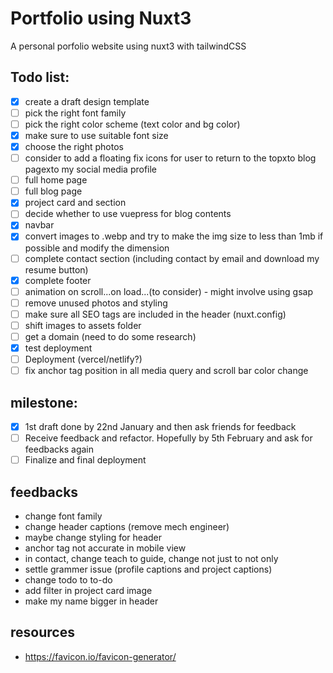 # Portfolio using Nuxt3

A personal porfolio website using nuxt3 with tailwindCSS

## Todo list:
- [x] create a draft design template
- [ ] pick the right font family
- [ ] pick the right color scheme (text color and bg color)
- [x] make sure to use suitable font size
- [x] choose the right photos
- [ ] consider to add a floating fix icons for user to return to the topxto blog pagexto my social media profile
- [ ] full home page
- [ ] full blog page
- [x] project card and section
- [ ] decide whether to use vuepress for blog contents
- [x] navbar
- [x] convert images to .webp and try to make the img size to less than 1mb if possible and modify the dimension
- [ ] complete contact section (including contact by email and download my resume button)
- [x] complete footer
- [ ] animation on scroll...on load...(to consider) - might involve using gsap
- [ ] remove unused photos and styling
- [ ] make sure all SEO tags are included in the header (nuxt.config)
- [ ] shift images to assets folder
- [ ] get a domain (need to do some research)
- [x] test deployment
- [ ] Deployment (vercel/netlify?)
- [ ] fix anchor tag position in all media query and scroll bar color change

## milestone:
- [x] 1st draft done by 22nd January and then ask friends for feedback
- [ ] Receive feedback and refactor. Hopefully by 5th February and ask for feedbacks again
- [ ] Finalize and final deployment

## feedbacks
- change font family
- change header captions (remove mech engineer)
- maybe change styling for header
- anchor tag not accurate in mobile view
- in contact, change teach to guide, change not just to not only
- settle grammer issue (profile captions and project captions)
- change todo to to-do
- add filter in project card image
- make my name bigger in header

## resources
- https://favicon.io/favicon-generator/